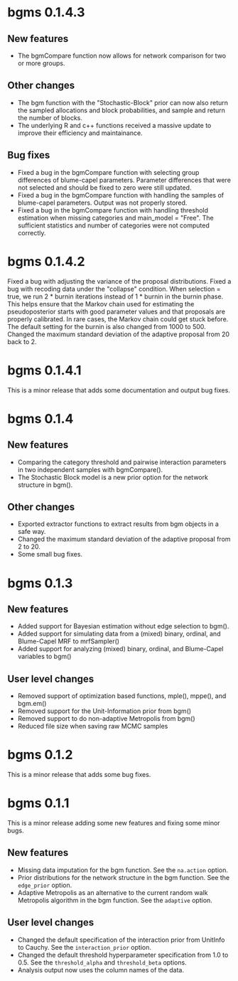 # bgms 0.1.4.3

## New features

* The bgmCompare function now allows for network comparison for two or more groups.

## Other changes

* The bgm function with the "Stochastic-Block" prior can now also return the sampled allocations and block probabilities, and sample and return the number of blocks.
* The underlying R and c++ functions received a massive update to improve their efficiency and maintainance.

## Bug fixes

* Fixed a bug in the bgmCompare function with selecting group differences of blume-capel parameters. Parameter differences that were not selected and should be fixed to zero were still updated.
* Fixed a bug in the bgmCompare function with handling the samples of blume-capel parameters. Output was not properly stored.
* Fixed a bug in the bgmCompare function with handling threshold estimation when missing categories and main_model = "Free". The sufficient statistics and number of categories were not computed correctly.

# bgms 0.1.4.2

Fixed a bug with adjusting the variance of the proposal distributions.
Fixed a bug with recoding data under the "collapse" condition.
When selection = true, we run 2 * burnin iterations instead of 1 * burnin in the burnin phase. This helps ensure that the Markov chain used for estimating the pseudoposterior starts with good parameter values and that proposals are properly calibrated. In rare cases, the Markov chain could get stuck before. The default setting for the burnin is also changed from 1000 to 500.
Changed the maximum standard deviation of the adaptive proposal from 20 back to 2.

# bgms 0.1.4.1

This is a minor release that adds some documentation and output bug fixes.

# bgms 0.1.4

## New features
* Comparing the category threshold and pairwise interaction parameters in two independent samples with bgmCompare().
* The Stochastic Block model is a new prior option for the network structure in bgm().

## Other changes
* Exported extractor functions to extract results from bgm objects in a safe way.
* Changed the maximum standard deviation of the adaptive proposal from 2 to 20.
* Some small bug fixes.

# bgms 0.1.3

## New features
* Added support for Bayesian estimation without edge selection to bgm().
* Added support for simulating data from a (mixed) binary, ordinal, and Blume-Capel MRF to mrfSampler()
* Added support for analyzing (mixed) binary, ordinal, and Blume-Capel variables to bgm()

## User level changes
* Removed support of optimization based functions, mple(), mppe(), and bgm.em()
* Removed support for the Unit-Information prior from bgm()
* Removed support to do non-adaptive Metropolis from bgm()
* Reduced file size when saving raw MCMC samples

# bgms 0.1.2

This is a minor release that adds some bug fixes.

# bgms 0.1.1

This is a minor release adding some new features and fixing some minor bugs.

## New features

* Missing data imputation for the bgm function. See the `na.action` option.
* Prior distributions for the network structure in the bgm function. See the `edge_prior` option.
* Adaptive Metropolis as an alternative to the current random walk Metropolis algorithm in the bgm function. See the `adaptive` option.

## User level changes

* Changed the default specification of the interaction prior from UnitInfo to Cauchy. See the `interaction_prior` option.
* Changed the default threshold hyperparameter specification from 1.0 to 0.5. See the `threshold_alpha` and `threshold_beta` options.
* Analysis output now uses the column names of the data.